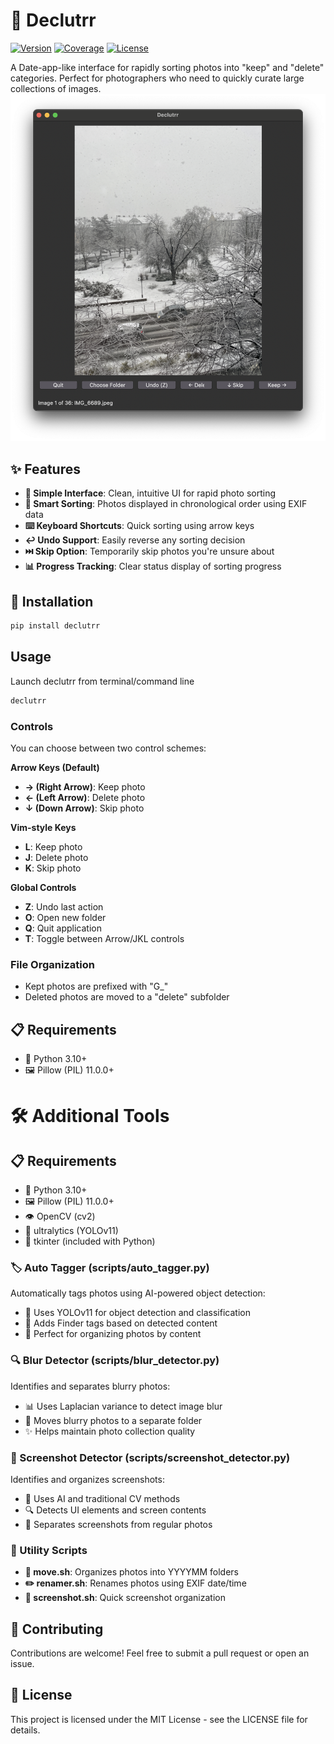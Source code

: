 # 🎯 Declutrr

[![Version](https://img.shields.io/badge/version-0.1.2-blue.svg)](https://pypi.org/project/declutrr/)
[![Coverage](https://img.shields.io/codecov/c/github/vmatt/declutrr)](https://codecov.io/gh/vmatt/declutrr)
[![License](https://img.shields.io/badge/License-MIT-yellow.svg)](https://opensource.org/licenses/MIT)

A Date-app-like interface for rapidly sorting photos into "keep" and "delete" categories. Perfect for photographers who need to quickly curate large collections of images.
![Screenshot of the app](declutrr.png)
## ✨ Features

- **🎨 Simple Interface**: Clean, intuitive UI for rapid photo sorting
- **📅 Smart Sorting**: Photos displayed in chronological order using EXIF data
- **⌨️ Keyboard Shortcuts**: Quick sorting using arrow keys
- **↩️ Undo Support**: Easily reverse any sorting decision
- **⏭️ Skip Option**: Temporarily skip photos you're unsure about
- **📊 Progress Tracking**: Clear status display of sorting progress

## 🚀 Installation

```bash
pip install declutrr
```

## Usage

Launch declutrr from terminal/command line
```bash
declutrr
```


### Controls
You can choose between two control schemes:

**Arrow Keys (Default)**
- **→ (Right Arrow)**: Keep photo
- **← (Left Arrow)**: Delete photo
- **↓ (Down Arrow)**: Skip photo

**Vim-style Keys**
- **L**: Keep photo
- **J**: Delete photo
- **K**: Skip photo

**Global Controls**
- **Z**: Undo last action
- **O**: Open new folder
- **Q**: Quit application
- **T**: Toggle between Arrow/JKL controls

### File Organization
- Kept photos are prefixed with "G_"
- Deleted photos are moved to a "delete" subfolder

## 📋 Requirements

- 🐍 Python 3.10+
- 🖼️ Pillow (PIL) 11.0.0+


# 🛠️ Additional Tools

## 📋 Requirements

- 🐍 Python 3.10+
- 🖼️ Pillow (PIL) 11.0.0+
- 👁️ OpenCV (cv2)
- 🤖 ultralytics (YOLOv11)
- 🎨 tkinter (included with Python)


### 🏷️ Auto Tagger (scripts/auto_tagger.py)
Automatically tags photos using AI-powered object detection:
- 🤖 Uses YOLOv11 for object detection and classification
- 🎯 Adds Finder tags based on detected content
- 📁 Perfect for organizing photos by content

### 🔍 Blur Detector (scripts/blur_detector.py)
Identifies and separates blurry photos:
- 📊 Uses Laplacian variance to detect image blur
- 📂 Moves blurry photos to a separate folder
- ✨ Helps maintain photo collection quality

### 📱 Screenshot Detector (scripts/screenshot_detector.py)
Identifies and organizes screenshots:
- 🤖 Uses AI and traditional CV methods
- 🔍 Detects UI elements and screen contents
- 📂 Separates screenshots from regular photos

### 🔧 Utility Scripts
- **📅 move.sh**: Organizes photos into YYYYMM folders
- **✏️ renamer.sh**: Renames photos using EXIF date/time
- **📱 screenshot.sh**: Quick screenshot organization

## 🤝 Contributing
Contributions are welcome! Feel free to submit a pull request or open an issue.
## 📄 License

This project is licensed under the MIT License - see the LICENSE file for details.
